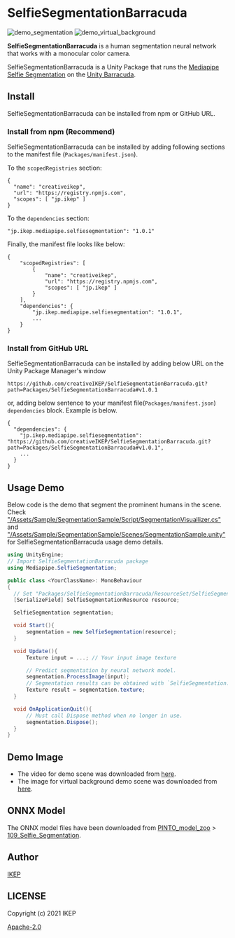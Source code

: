 # SelfieSegmentationBarracuda
![demo_segmentation](https://user-images.githubusercontent.com/34697515/135959250-ae16c070-54ea-42d6-af2c-b6fd7d773f41.gif)
![demo_virtual_background](https://user-images.githubusercontent.com/34697515/135959287-74ed1d38-6b24-4c3e-9424-d196ce5b76ef.gif)

**SelfieSegmentationBarracuda** is a human segmentation neural network that works with a monocular color camera.

SelfieSegmentationBarracuda is a Unity Package that runs the [Mediapipe Selfie Segmentation](https://google.github.io/mediapipe/solutions/selfie_segmentation) on the [Unity Barracuda](https://docs.unity3d.com/Packages/com.unity.barracuda@latest).

## Install
SelfieSegmentationBarracuda can be installed from npm or GitHub URL.

### Install from npm (Recommend)
SelfieSegmentationBarracuda can be installed by adding following sections to the manifest file (`Packages/manifest.json`).

To the `scopedRegistries` section:
```
{
  "name": "creativeikep",
  "url": "https://registry.npmjs.com",
  "scopes": [ "jp.ikep" ]
}
```
To the `dependencies` section:
```
"jp.ikep.mediapipe.selfiesegmentation": "1.0.1"
```
Finally, the manifest file looks like below:
```
{
    "scopedRegistries": [
        {
            "name": "creativeikep",
            "url": "https://registry.npmjs.com",
            "scopes": [ "jp.ikep" ]
        }
    ],
    "dependencies": {
        "jp.ikep.mediapipe.selfiesegmentation": "1.0.1",
        ...
    }
}
```

### Install from GitHub URL
SelfieSegmentationBarracuda can be installed by adding below URL on the Unity Package Manager's window
```
https://github.com/creativeIKEP/SelfieSegmentationBarracuda.git?path=Packages/SelfieSegmentationBarracuda#v1.0.1
```
or, adding below sentence to your manifest file(`Packages/manifest.json`) `dependencies` block. Example is below.
```
{
  "dependencies": {
    "jp.ikep.mediapipe.selfiesegmentation": "https://github.com/creativeIKEP/SelfieSegmentationBarracuda.git?path=Packages/SelfieSegmentationBarracuda#v1.0.1",
    ...
  }
}

```

## Usage Demo
Below code is the demo that segment the prominent humans in the scene.
Check ["/Assets/Sample/SegmentationSample/Script/SegmentationVisuallizer.cs"](/Assets/Sample/SegmentationSample/Script/SegmentationVisuallizer.cs) and ["/Assets/Sample/SegmentationSample/Scenes/SegmentationSample.unity"](/Assets/Sample/SegmentationSample/Scenes/SegmentationSample.unity) for SelfieSegmentationBarracuda usage demo details.

```cs
using UnityEngine;
// Import SelfieSegmentationBarracuda package
using Mediapipe.SelfieSegmentation;

public class <YourClassName>: MonoBehaviour
{
  // Set "Packages/SelfieSegmentationBarracuda/ResourceSet/SelfieSegmentationResource.asset" on the Unity Editor.
  [SerializeField] SelfieSegmentationResource resource;

  SelfieSegmentation segmentation;

  void Start(){
      segmentation = new SelfieSegmentation(resource);
  }

  void Update(){
      Texture input = ...; // Your input image texture

      // Predict segmentation by neural network model.
      segmentation.ProcessImage(input);
      // Segmentation results can be obtained with `SelfieSegmentation.texture`.
      Texture result = segmentation.texture;
  }

  void OnApplicationQuit(){
      // Must call Dispose method when no longer in use.
      segmentation.Dispose();
  }
}
```

## Demo Image
- The video for demo scene was downloaded from [here](https://www.pexels.com/ja-jp/photo/7261928/).
- The image for virtual background demo scene was downloaded from [here](https://pixabay.com/images/id-5637906/).

## ONNX Model
The ONNX model files have been downloaded from [PINTO_model_zoo](https://github.com/PINTO0309/PINTO_model_zoo) > [109_Selfie_Segmentation](https://github.com/PINTO0309/PINTO_model_zoo/tree/main/109_Selfie_Segmentation).

## Author
[IKEP](https://ikep.jp)

## LICENSE
Copyright (c) 2021 IKEP

[Apache-2.0](/LICENSE.md)
